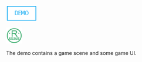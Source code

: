 ![image](https://raw.githubusercontent.com/MingHui1997/Github-project-icon/main/ProjectType/demo.png)

![image](https://raw.githubusercontent.com/MingHui1997/Github-project-icon/main/ProjectStatus/release.png)

The demo contains a game scene and some game UI.
